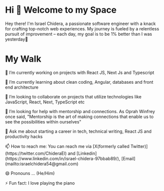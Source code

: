 <h1>Hi 👋 Welcome to my Space</h1>
<p>
    Hey there! I'm Israel Chidera, a passionate software engineer with a knack for crafting top-notch web experiences. My journey is fueled by a relentless pursuit of improvement – each day, my goal is to be 1% better than I was yesterday🚀
</p>



<h1>My Walk </h1>
<p> 🔭 I’m currently working on projects with React JS, Next Js and Typescript </p>
<p> 🌱 I’m currently learning about clean coding, Angular, databases and front end architecture </p>
<p> 👯 I’m looking to collaborate on projects that utilize technologies like JavaScript, React, Next, TypeScript etc </p>
<p> 🤔 I’m looking for help with mentorship and connections. As Oprah Winfrey once said, "Mentorship is the art of making connections that enable us to see the possibilities within ourselves" </p>
<p> 💬 Ask me about starting a career in tech, technical writing, React JS and productivity hacks </p>
<p> 📫 How to reach me: You can reach me via  [X(formerly called Twitter)](https://twitter.com/ChideraEl) and [Linkedin](https://www.linkedin.com/in/israel-chidera-97bbab89/), [Email](mailto:israelchidera54@gmail.com) </p>
<p> 😄 Pronouns ... (He/Him) </p>
<p> ⚡ Fun fact: I love playing the piano </p>


